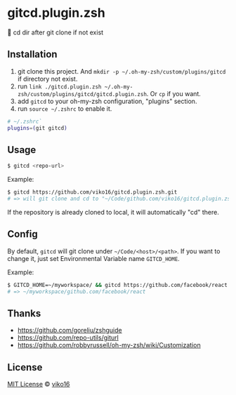 # gitcd.plugin.zsh
👷 cd dir after git clone if not exist

## Installation

1. git clone this project. And `mkdir -p ~/.oh-my-zsh/custom/plugins/gitcd` if directory not exist.
2. run `link ./gitcd.plugin.zsh ~/.oh-my-zsh/custom/plugins/gitcd/gitcd.plugin.zsh`. Or `cp` if you want.
3. add `gitcd` to your oh-my-zsh configuration, "plugins" section.
4. run `source ~/.zshrc` to enable it.

```sh
# ~/.zshrc`
plugins=(git gitcd)
```

## Usage

```sh
$ gitcd <repo-url>
```

Example:

```sh
$ gitcd https://github.com/viko16/gitcd.plugin.zsh.git
# => will git clone and cd to "~/Code/github.com/viko16/gitcd.plugin.zsh"
```

If the repository is already cloned to local, it will automatically "cd" there.

## Config

By default, `gitcd` will git clone under `~/Code/<host>/<path>`.
If you want to change it, just set Environmental Variable name `GITCD_HOME`.

Example:
```sh
$ GITCD_HOME=~/myworkspace/ && gitcd https://github.com/facebook/react
# => ~/myworkspace/github.com/facebook/react
```

## Thanks
- https://github.com/goreliu/zshguide
- https://github.com/repo-utils/giturl
- https://github.com/robbyrussell/oh-my-zsh/wiki/Customization

## License

[MIT License](https://opensource.org/licenses/MIT) © [viko16](https://github.com/viko16)

